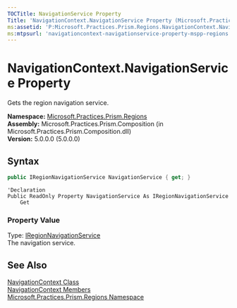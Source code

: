 ```yaml
---
TOCTitle: NavigationService Property
Title: 'NavigationContext.NavigationService Property (Microsoft.Practices.Prism.Regions)'
ms:assetid: 'P:Microsoft.Practices.Prism.Regions.NavigationContext.NavigationService'
ms:mtpsurl: 'navigationcontext-navigationservice-property-mspp-regions.md'
---
```


# NavigationContext.NavigationService Property

Gets the region navigation service.

**Namespace:** [Microsoft.Practices.Prism.Regions](/patterns-practices/reference/mspp-regions-namespace)<br/>
**Assembly:** Microsoft.Practices.Prism.Composition (in Microsoft.Practices.Prism.Composition.dll)<br/>
**Version:** 5.0.0.0 (5.0.0.0)

## Syntax
```C#
public IRegionNavigationService NavigationService { get; }
```

```VB
'Declaration
Public ReadOnly Property NavigationService As IRegionNavigationService
	Get
```

### Property Value

Type: [IRegionNavigationService](/patterns-practices/reference/iregionnavigationservice-interface-mspp-regions)  
The navigation service.

## See Also

[NavigationContext Class](/patterns-practices/reference/navigationcontext-class-mspp-regions)<br/>
[NavigationContext Members](/patterns-practices/reference/navigationcontext-members-mspp-regions)<br/>
[Microsoft.Practices.Prism.Regions Namespace](/patterns-practices/reference/mspp-regions-namespace)<br/>